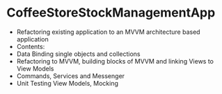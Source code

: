 # CoffeeStoreStockManagementApp
- Refactoring existing application to an MVVM architecture based application
- Contents:
- Data Binding single objects and collections
- Refactoring to MVVM, building blocks of MVVM and linking Views to View Models
- Commands, Services and Messenger
- Unit Testing View Models, Mocking

